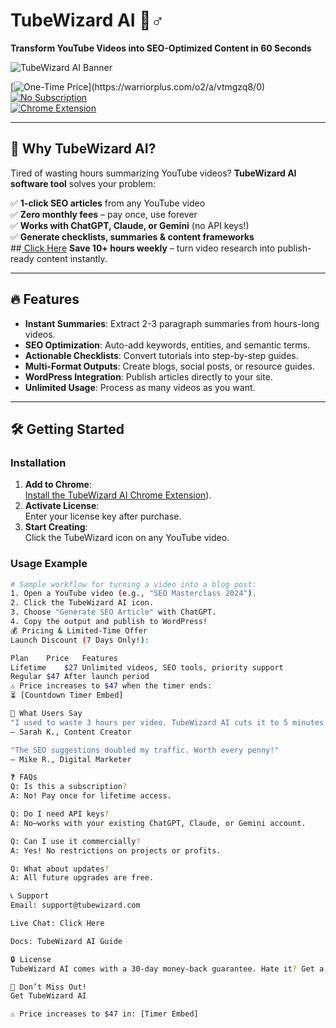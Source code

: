 # TubeWizard AI 🧙♂️  
**Transform YouTube Videos into SEO-Optimized Content in 60 Seconds**  

![TubeWizard AI Banner](https://via.placeholder.com/1200x400.png?text=TubeWizard+AI+-+Your+Content+Transformation+Engine)  

[![One-Time Price](https://img.shields.io/badge/Price-$27_(Limited_Time)-brightgreen)](https://warriorplus.com/o2/a/vtmgzq8/0)
[![No Subscription](https://img.shields.io/badge/License-Lifetime_Access-blue)]((https://warriorplus.com/o2/a/vtmgzq8/0))  
[![Chrome Extension](https://img.shields.io/badge/Platform-Chrome_Extension-important)]((https://warriorplus.com/o2/a/vtmgzq8/0))  

---

## 🚀 **Why TubeWizard AI?**  
Tired of wasting hours summarizing YouTube videos? **TubeWizard AI software tool** solves your problem:  

✅ **1-click SEO articles** from any YouTube video  
✅ **Zero monthly fees** – pay once, use forever  
✅ **Works with ChatGPT, Claude, or Gemini** (no API keys!)  
✅ **Generate checklists, summaries & content frameworks**  
##[ Click Here](https://warriorplus.com/o2/a/vtmgzq8/0)
**Save 10+ hours weekly** – turn video research into publish-ready content instantly.  

---

## 🔥 **Features**  
- **Instant Summaries**: Extract 2-3 paragraph summaries from hours-long videos.  
- **SEO Optimization**: Auto-add keywords, entities, and semantic terms.  
- **Actionable Checklists**: Convert tutorials into step-by-step guides.  
- **Multi-Format Outputs**: Create blogs, social posts, or resource guides.  
- **WordPress Integration**: Publish articles directly to your site.  
- **Unlimited Usage**: Process as many videos as you want.  

---

## 🛠️ **Getting Started**  
### **Installation**  
1. **Add to Chrome**:  
   [Install the TubeWizard AI Chrome Extension](https://warriorplus.com/o2/a/vtmgzq8/0)).  
2. **Activate License**:  
   Enter your license key after purchase.  
3. **Start Creating**:  
   Click the TubeWizard icon on any YouTube video.  

### **Usage Example**  
```bash
# Sample workflow for turning a video into a blog post:  
1. Open a YouTube video (e.g., "SEO Masterclass 2024").  
2. Click the TubeWizard AI icon.  
3. Choose "Generate SEO Article" with ChatGPT.  
4. Copy the output and publish to WordPress!  
💰 Pricing & Limited-Time Offer
Launch Discount (7 Days Only!):

Plan	Price	Features
Lifetime	$27	Unlimited videos, SEO tools, priority support
Regular	$47	After launch period
⚠️ Price increases to $47 when the timer ends:
⏳ [Countdown Timer Embed]

📢 What Users Say
"I used to waste 3 hours per video. TubeWizard AI cuts it to 5 minutes!"
– Sarah K., Content Creator

"The SEO suggestions doubled my traffic. Worth every penny!"
– Mike R., Digital Marketer

❓ FAQs
Q: Is this a subscription?
A: No! Pay once for lifetime access.

Q: Do I need API keys?
A: No—works with your existing ChatGPT, Claude, or Gemini account.

Q: Can I use it commercially?
A: Yes! No restrictions on projects or profits.

Q: What about updates?
A: All future upgrades are free.

📞 Support
Email: support@tubewizard.com

Live Chat: Click Here

Docs: TubeWizard AI Guide

🔒 License
TubeWizard AI comes with a 30-day money-back guarantee. Hate it? Get a full refund, no questions asked.

🚨 Don’t Miss Out!
Get TubeWizard AI

⚠️ Price increases to $47 in: [Timer Embed]

